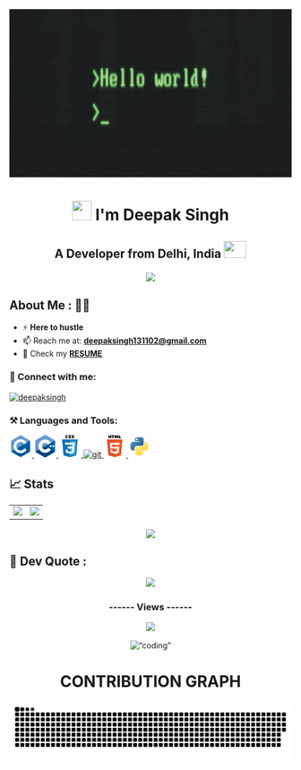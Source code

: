 <img src="hello-world.gif" width=1000px height="300px">

<h1 align="center"><img src="https://media.giphy.com/media/hvRJCLFzcasrR4ia7z/giphy.gif" width="35px" height="35px"> I'm Deepak Singh</h1>
<h2 align="center">A Developer from Delhi, India <img src="https://upload.wikimedia.org/wikipedia/commons/3/3a/Animated-Flag-India.gif" width="40px" height="30px"> </h2>
<h4 align="center">
<img src="readme_banner.gif" align="center" width="260" height="auto">
  </h4>

## About Me : 👨‍💻
- ⚡ **Here to hustle** 
- 📫 Reach me at:  **deepaksingh131102@gmail.com**
- 📄 Check my **[RESUME](latestresume.pdf)**


<h3 align="left"> 🤝 Connect with me:</h3>
<p align="left">
<a href="https://www.linkedin.com/in/jaltadeepak/" target="blank"><img align="center" src="https://raw.githubusercontent.com/rahuldkjain/github-profile-readme-generator/master/src/images/icons/Social/linked-in-alt.svg" alt="deepaksingh" height="30" width="40" /></a>
<!-- <a href="https://www.instagram.com/deepakcodes/" target="blank"><img align="center" src="https://raw.githubusercontent.com/rahuldkjain/github-profile-readme-generator/master/src/images/icons/Social/instagram.svg" alt="deepaksingh" height="30" width="40" /></a> -->

<h3 align="left"> ⚒️ Languages and Tools:</h3>
<p align="left"> <a href="https://www.cprogramming.com/" target="_blank"> <img src="https://raw.githubusercontent.com/devicons/devicon/master/icons/c/c-original.svg" alt="c" width="40" height="40"/> </a> <a href="https://www.w3schools.com/cpp/" target="_blank"> <img src="https://raw.githubusercontent.com/devicons/devicon/master/icons/cplusplus/cplusplus-original.svg" alt="cplusplus" width="40" height="40"/> </a> <a href="https://www.w3schools.com/css/" target="_blank"> <img src="https://raw.githubusercontent.com/devicons/devicon/master/icons/css3/css3-original-wordmark.svg" alt="css3" width="40" height="40"/> </a> <a href="https://git-scm.com/" target="_blank"> <img src="https://www.vectorlogo.zone/logos/git-scm/git-scm-icon.svg" alt="git" width="40" height="40"/> </a> <a href="https://www.w3.org/html/" target="_blank"> <img src="https://raw.githubusercontent.com/devicons/devicon/master/icons/html5/html5-original-wordmark.svg" alt="html5" width="40" height="40"/> </a> <a href="https://www.linux.org/" target="_blank"> <a href="https://www.python.org" target="_blank"> <img src="https://raw.githubusercontent.com/devicons/devicon/master/icons/python/python-original.svg" alt="python" width="40" height="40"/> </a> </p>



## 📈 Stats

<table>
<tr>
<td>
<img src="https://github-readme-stats-sigma-five.vercel.app/api?username=jaltadeepak&include_all_commits=true&count_private=true&show_icons=true&line_height=20&theme=monokai"/>
<td><img src="https://github-readme-stats-sigma-five.vercel.app/api/top-langs?username=jaltadeepak&show_icons=true&locale=en&layout=compact&theme=monokai" />
</td>
</tr>
</table>
<p align="center">
<img align="center" src="https://github-readme-streak-stats.herokuapp.com/?user=jaltadeepak&theme=monokai" />
</p>

## 🤖 Dev Quote :
<div align="center">
  <a align="center">
    <img src="https://quotes-github-readme.vercel.app/api?type=horizontal&theme=monokai">
  </a>
</div>


<h3 align="center">
------ Views ------ 
 </h3>
<p align="center">
<img src="https://profile-counter.glitch.me/jaltadeepak/count.svg"></p>
<p>


<p align="center">
<img align="centre" width=“400” height="400" src="https://i.pinimg.com/originals/e8/f4/53/e8f453469a3ec97ecd354df465d73913.gif" alt=“coding” />
<h1 align="center">CONTRIBUTION GRAPH</h1> 
<div align="center">
  <picture align="center">
    <source media="(prefers-color-scheme: dark)" srcset="https://raw.githubusercontent.com/jaltadeepak/jaltadeepak/output/github-contribution-grid-snake-dark.svg">
    <source media="(prefers-color-scheme: light)" srcset="https://raw.githubusercontent.com/jaltadeepak/jaltadeepak/output/github-contribution-grid-snake.svg">
    <img alt="github contribution grid snake animation" src="https://raw.githubusercontent.com/jaltadeepak/jaltadeepak/output/github-contribution-grid-snake.svg">
  </picture>
</div>
